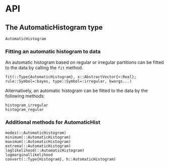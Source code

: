 # API

## The AutomaticHistogram type
```@docs
AutomaticHistogram
```

### Fitting an automatic histogram to data
An automatic histogram based on regular or irregular partitions can be fitted to the data by calling the `fit` method.
```@docs
fit(::Type{AutomaticHistogram}, x::AbstractVector{<:Real}; rule::Symbol=:bayes, type::Symbol=:irregular, kwargs...)
```

Alternatively, an automatic histogram can be fitted to the data by the following methods:
```@docs
histogram_irregular
histogram_regular
```

### Additional methods for AutomaticHist

```@docs
modes(::AutomaticHistogram)
minimum(::AutomaticHistogram)
maximum(::AutomaticHistogram)
extrema(::AutomaticHistogram)
loglikelihood(::AutomaticHistogram)
logmarginallikelihood
convert(::Type{Histogram}, h::AutomaticHistogram)
```
